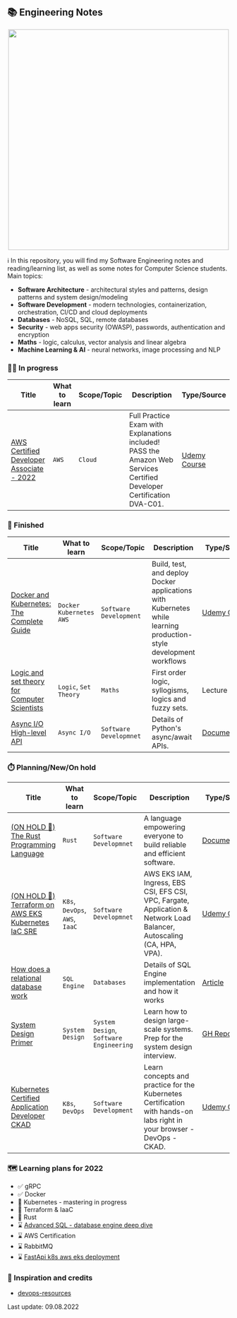 ## 📚 Engineering Notes

<p align="center">
    <img width="500px" src="https://wallpaperbat.com/img/64596-engineering-desktop-wallpaper.jpg">
</p>

ℹ️  In this repository, you will find my Software Engineering notes and reading/learning list, as well as some notes for Computer Science students. Main topics:
* **Software Architecture** - architectural styles and patterns, design patterns and system design/modeling   
* **Software Development** - modern technologies, containerization, orchestration, CI/CD and cloud deployments
* **Databases** - NoSQL, SQL, remote databases
* **Security** - web apps security (OWASP), passwords, authentication and encryption
* **Maths** - logic, calculus, vector analysis and linear algebra
* **Machine Learning & AI** - neural networks, image processing and NLP


### 🧑‍💼 In progress
| Title                                                                                             | What to learn  | Scope/Topic  | Description                                                                                                             | Type/Source                                                                              |
|---------------------------------------------------------------------------------------------------|----------------|--------------|-------------------------------------------------------------------------------------------------------------------------|------------------------------------------------------------------------------------------|
| [AWS Certified Developer Associate - 2022](/resources/aws_developer_associate/1_regions_and_azs.md) | `AWS`          | `Cloud`      | Full Practice Exam with Explanations included! PASS the Amazon Web Services Certified Developer Certification DVA-C01.  | [Udemy Course](https://www.udemy.com/course/aws-certified-developer-associate-dva-c01/)  |

### 🏁 Finished
| Title                                                                                                                                       | What to learn               | Scope/Topic                  | Description                                                                                                       | Type/Source                                                                               | Scores |
|---------------------------------------------------------------------------------------------------------------------------------------------|-----------------------------|------------------------------|-------------------------------------------------------------------------------------------------------------------|-------------------------------------------------------------------------------------------|--------|
| [Docker and Kubernetes: The Complete Guide](/resources/docker_and_kubernetes_the_complete_guide.md)                                         | `Docker` `Kubernetes` `AWS` | `Software Development`       | Build, test, and deploy Docker applications with Kubernetes while learning production-style development workflows | [Udemy Course](https://www.udemy.com/course/docker-and-kubernetes-the-complete-guide/)    | 🏆🏆🏆 |
| [Logic and set theory for Computer Scientists](/resources/logic_and_set_theory_for_computer_scientists/1_introduction_first_order_logic.md) | `Logic`, `Set Theory`       | `Maths`                      | First order logic, syllogisms, logics and fuzzy sets.                                                             | Lecture                                                                                   | 🏆     |
| [Async I/O High-level API](/resources/python_async_io.md)                                                                                   | `Async I/O`                 | `Software Developmnet`       | Details of Python's async/await APIs.                                                                             | [Documentation](https://docs.python.org/3/library/asyncio-api-index.html)                 | 🏆     |


### ⏱️ Planning/New/On hold
| Title                                                                                                                       | What to learn                   | Scope/Topic                             | Description                                                                                                             | Type/Source                                                                                                |
|-----------------------------------------------------------------------------------------------------------------------------|---------------------------------|-----------------------------------------|-------------------------------------------------------------------------------------------------------------------------|------------------------------------------------------------------------------------------------------------|
| [(ON HOLD 🚫)  The Rust Programming Language](https://doc.rust-lang.org/book/#the-rust-programming-language)                | `Rust`                          | `Software Developmnet`                  | A language empowering everyone to build reliable and efficient software.                                                | [Documentation](https://doc.rust-lang.org/book/#the-rust-programming-languagel)                            |
| [(ON HOLD 🚫)  Terraform on AWS EKS Kubernetes IaC SRE](/resources/terraform_on_aws_eks_k8s_iac_sre.md)                     | `K8s`, `DevOps`, `AWS`, `IaaC`  | `Software Developmnet`                  | AWS EKS IAM, Ingress, EBS CSI, EFS CSI, VPC, Fargate, Application & Network Load Balancer, Autoscaling (CA, HPA, VPA).  | [Udemy Course](https://www.udemy.com/course/terraform-on-aws-eks-kubernetes-iac-sre-50-real-world-demos/)  |
| [How does a relational database work](http://coding-geek.com/how-databases-work/)                                           | `SQL Engine`                    | `Databases`                             | Details of SQL Engine implementation and how it works                                                                   | [Article](http://coding-geek.com/how-databases-work/)                                                      |
| [System Design Primer](https://github.com/donnemartin/system-design-primer)                                                 | `System Design`                 | `System Design`, `Software Engineering` | Learn how to design large-scale systems. Prep for the system design interview.                                          | [GH Repo](https://github.com/donnemartin/system-design-primer)                                             |
| [Kubernetes Certified Application Developer CKAD](https://www.udemy.com/course/certified-kubernetes-application-developer/) | `K8s`, `DevOps`                 | `Software Development`                  | Learn concepts and practice for the Kubernetes Certification with hands-on labs right in your browser - DevOps - CKAD.  | [Udemy Course](https://www.udemy.com/course/certified-kubernetes-application-developer/)                   |



### 🗺️ Learning plans for 2022
- ✅ gRPC
- ✅ Docker
- 👀 Kubernetes - mastering in progress
- 👀 Terraform & IaaC
- 👀 Rust
- ⌛ [Advanced SQL - database engine deep dive](http://coding-geek.com/how-databases-work/)
- ⌛ AWS Certification
- ⌛ RabbitMQ
- ⌛ [FastApi k8s aws eks deployment](https://www.youtube.com/watch?v=fAb6OW9Uur4&ab_channel=MukulMantosh)

### 🏅 Inspiration and credits
* [devops-resources](https://github.com/bregman-arie/devops-resources)


Last update: 09.08.2022
